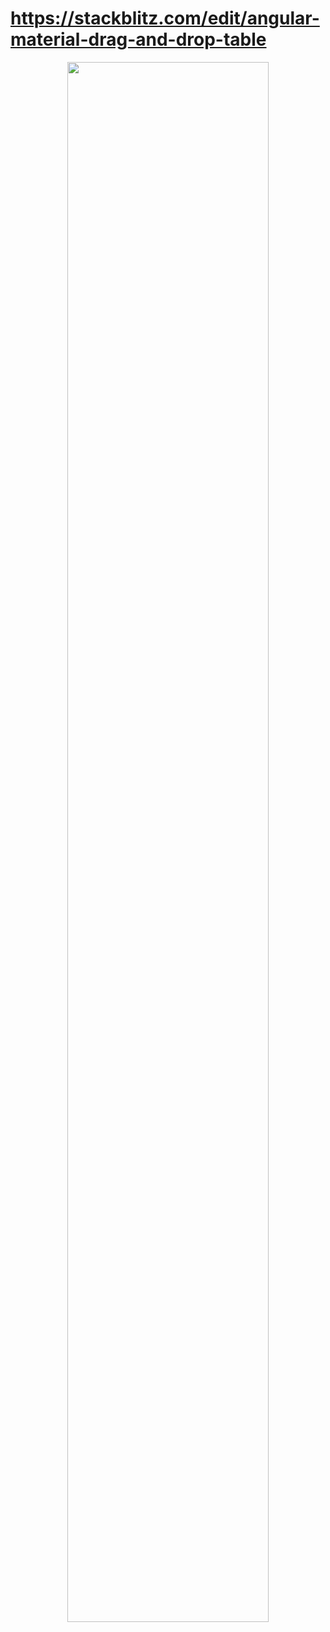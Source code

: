 # https://stackblitz.com/edit/angular-material-drag-and-drop-table
<p align="center">
  <img  src="https://storage.googleapis.com/static-images-703/capital-one-collage.png" width="80%"/>
  </p>
